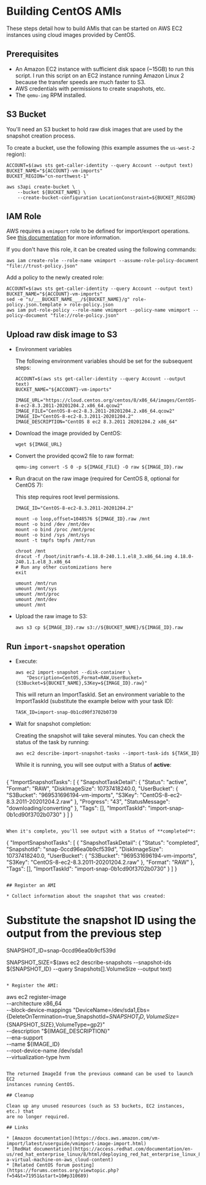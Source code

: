# Building CentOS AMIs

These steps detail how to build AMIs that can be started on AWS EC2 instances
using cloud images provided by CentOS.

## Prerequisites


* An Amazon EC2 instance with sufficient disk space (~15GB) to run this script.
  I run this script on an EC2 instance running Amazon Linux 2 because the
  transfer speeds are much faster to S3.
* AWS credentials with permissions to create snapshots, etc.
* The `qemu-img` RPM installed.

## S3 Bucket

You'll need an S3 bucket to hold raw disk images that are used by the snapshot
creation process.

To create a bucket, use the following (this example assumes the `us-west-2`
region):

```
ACCOUNT=$(aws sts get-caller-identity --query Account --output text)
BUCKET_NAME="${ACCOUNT}-vm-imports"
BUCKET_REGION="cn-northwest-1"

aws s3api create-bucket \
    --bucket ${BUCKET_NAME} \
    --create-bucket-configuration LocationConstraint=${BUCKET_REGION}
```

## IAM Role

AWS requires a `vmimport` role to be defined for import/export operations.  See
[this
documentation](https://docs.aws.amazon.com/vm-import/latest/userguide/vmie_prereqs.html#vmimport-role)
for more information.

If you don't have this role, it can be created using the following commands:

```
aws iam create-role --role-name vmimport --assume-role-policy-document "file://trust-policy.json"
```

Add a policy to the newly created role:

```
ACCOUNT=$(aws sts get-caller-identity --query Account --output text)
BUCKET_NAME="${ACCOUNT}-vm-imports"
sed -e "s/___BUCKET_NAME___/${BUCKET_NAME}/g" role-policy.json.template > role-policy.json
aws iam put-role-policy --role-name vmimport --policy-name vmimport --policy-document "file://role-policy.json"
```

## Upload raw disk image to S3

* Environment variables

  The following environment variables should be set for the subsequent steps:

  ```
  ACCOUNT=$(aws sts get-caller-identity --query Account --output text)
  BUCKET_NAME="${ACCOUNT}-vm-imports"

  IMAGE_URL="https://cloud.centos.org/centos/8/x86_64/images/CentOS-8-ec2-8.3.2011-20201204.2.x86_64.qcow2"
  IMAGE_FILE="CentOS-8-ec2-8.3.2011-20201204.2.x86_64.qcow2"
  IMAGE_ID="CentOS-8-ec2-8.3.2011-20201204.2"
  IMAGE_DESCRIPTION="CentOS 8 ec2 8.3.2011 20201204.2 x86_64"
  ```

* Download the image provided by CentOS:

  ```
  wget ${IMAGE_URL}
  ```

* Convert the provided qcow2 file to raw format:

  ```
  qemu-img convert -S 0 -p ${IMAGE_FILE} -O raw ${IMAGE_ID}.raw
  ```

* Run dracut on the raw image (required for CentOS 8, optional for CentOS 7):

  This step requires root level permissions.

  ```
  IMAGE_ID="CentOS-8-ec2-8.3.2011-20201204.2"

  mount -o loop,offset=1048576 ${IMAGE_ID}.raw /mnt
  mount -o bind /dev /mnt/dev
  mount -o bind /proc /mnt/proc
  mount -o bind /sys /mnt/sys
  mount -t tmpfs tmpfs /mnt/run

  chroot /mnt
  dracut -f /boot/initramfs-4.18.0-240.1.1.el8_3.x86_64.img 4.18.0-240.1.1.el8_3.x86_64
  # Run any other customizations here
  exit

  umount /mnt/run
  umount /mnt/sys
  umount /mnt/proc
  umount /mnt/dev
  umount /mnt
  ```

* Upload the raw image to S3:

  ```
  aws s3 cp ${IMAGE_ID}.raw s3://${BUCKET_NAME}/${IMAGE_ID}.raw
  ```

## Run `import-snapshot` operation

* Execute:

  ```
  aws ec2 import-snapshot --disk-container \
      "Description=CentOS,Format=RAW,UserBucket={S3Bucket=${BUCKET_NAME},S3Key=${IMAGE_ID}.raw}"
  ```

  This will return an ImportTaskId.  Set an environment variable to the
  ImportTaskId (substitute the example below with your task ID):

  ```
  TASK_ID=import-snap-0b1cd90f3702b0730
  ```

* Wait for snapshot completion:

  Creating the snapshot will take several minutes.  You can check the status of
  the task by running:

  ```
  aws ec2 describe-import-snapshot-tasks --import-task-ids ${TASK_ID}
  ```

  While it is running, you will see output with a Status of **active**:

  ```
{
    "ImportSnapshotTasks": [
        {
            "SnapshotTaskDetail": {
                "Status": "active",
                "Format": "RAW",
                "DiskImageSize": 10737418240.0,
                "UserBucket": {
                    "S3Bucket": "969531696194-vm-imports",
                    "S3Key": "CentOS-8-ec2-8.3.2011-20201204.2.raw"
                },
                "Progress": "43",
                "StatusMessage": "downloading/converting"
            },
            "Tags": [],
            "ImportTaskId": "import-snap-0b1cd90f3702b0730"
        }
    ]
}
  ```

  When it's complete, you'll see output with a Status of **completed**:

  ```
{
    "ImportSnapshotTasks": [
        {
            "SnapshotTaskDetail": {
                "Status": "completed",
                "SnapshotId": "snap-0ccd96ea0b9cf539d",
                "DiskImageSize": 10737418240.0,
                "UserBucket": {
                    "S3Bucket": "969531696194-vm-imports",
                    "S3Key": "CentOS-8-ec2-8.3.2011-20201204.2.raw"
                },
                "Format": "RAW"
            },
            "Tags": [],
            "ImportTaskId": "import-snap-0b1cd90f3702b0730"
        }
    ]
}
  ```

## Register an AMI

* Collect information about the snapshot that was created:

  ```
  # Substitute the snapshot ID using the output from the previous step
  SNAPSHOT_ID=snap-0ccd96ea0b9cf539d

  SNAPSHOT_SIZE=$(aws ec2 describe-snapshots --snapshot-ids ${SNAPSHOT_ID} --query Snapshots[].VolumeSize --output text)
  ```

* Register the AMI:

  ```
  aws ec2 register-image \
      --architecture x86_64 \
      --block-device-mappings "DeviceName=/dev/sda1,Ebs={DeleteOnTermination=true,SnapshotId=${SNAPSHOT_ID},VolumeSize=${SNAPSHOT_SIZE},VolumeType=gp2}" \
      --description "${IMAGE_DESCRIPTION}" \
      --ena-support \
      --name ${IMAGE_ID} \
      --root-device-name /dev/sda1 \
      --virtualization-type hvm
  ```

  The returned ImageId from the previous command can be used to launch EC2
  instances running CentOS.

## Cleanup

Clean up any unused resources (such as S3 buckets, EC2 instances, etc.) that
are no longer required.

## Links

* [Amazon documentation](https://docs.aws.amazon.com/vm-import/latest/userguide/vmimport-image-import.html)
* [RedHat documentation](https://access.redhat.com/documentation/en-us/red_hat_enterprise_linux/8/html/deploying_red_hat_enterprise_linux_8_on_public_cloud_platforms/assembly_deploying-a-virtual-machine-on-aws_cloud-content)
* [Related CentOS forum posting](https://forums.centos.org/viewtopic.php?f=54&t=71951&start=10#p310689)

